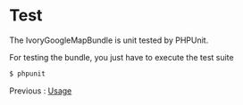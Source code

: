 # Test

The IvoryGoogleMapBundle is unit tested by PHPUnit.

For testing the bundle, you just have to execute the test suite

``` bash
$ phpunit
```

Previous : [Usage](http://github.com/egeloen/IvoryGoogleMapBundle/blob/master/Resources/doc/usage.md)